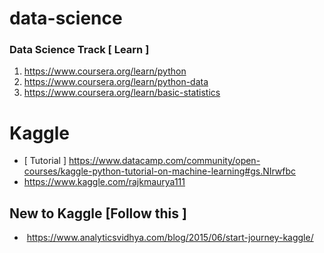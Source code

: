 # data-science

### Data Science Track [ Learn ]
1. https://www.coursera.org/learn/python
2. https://www.coursera.org/learn/python-data
3. https://www.coursera.org/learn/basic-statistics


# Kaggle
 - [ Tutorial ] https://www.datacamp.com/community/open-courses/kaggle-python-tutorial-on-machine-learning#gs.NIrwfbc
 - https://www.kaggle.com/rajkmaurya111
 
## New to Kaggle [Follow this ]
-    https://www.analyticsvidhya.com/blog/2015/06/start-journey-kaggle/
